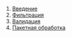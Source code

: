 1. [Введение](getting-started.md)
2. [Фильтрация](filter.md)
3. [Валидация](validator.md)
4. [Пакетная обработка](input.md)

